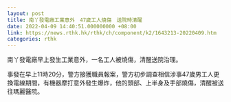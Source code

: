 ```yaml
---
layout: post
title: 南丫發電廠工業意外　47歲工人燒傷　送院時清醒
date: 2022-04-09 14:40:51.000000000 +08:00
link: https://news.rthk.hk/rthk/ch/component/k2/1643213-20220409.htm
categories: rthk
---
```


南丫發電廠早上發生工業意外，一名工人被燒傷，清醒送院治理。

事發在早上11時20分，警方接獲職員報案，警方初步調查相信涉事47歲男工人更換電線期間，有機器摩打意外發生爆炸，他的頭部、上半身及手部燒傷，清醒被送往瑪麗醫院。
